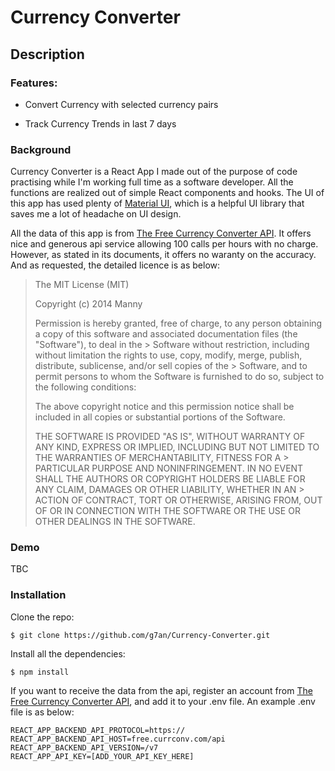 # Currency Converter

## Description

### Features:

* Convert Currency with selected currency pairs

* Track Currency Trends in last 7 days

### Background

Currency Converter is a React App I made out of the purpose of code practising while I'm working full time as a software developer. All the functions are realized out of simple React components and hooks. The UI of this app has used plenty of [Material UI](https://material-ui.com/), which is a helpful UI library that saves me a lot of headache on UI design. 

All the data of this app is from [The Free Currency Converter API](https://free.currencyconverterapi.com/). It offers nice and generous api service allowing 100 calls per hours with no charge. However, as stated in its documents, it offers no waranty on the accuracy. And as requested, the detailed licence is as below:

> The MIT License (MIT)
>
> Copyright (c) 2014 Manny
>
> Permission is hereby granted, free of charge, to any person obtaining a copy of this software and associated documentation files (the "Software"), to deal in the > Software without restriction, including without limitation the rights to use, copy, modify, merge, publish, distribute, sublicense, and/or sell copies of the > Software, and to permit persons to whom the Software is furnished to do so, subject to the following conditions:
>
> The above copyright notice and this permission notice shall be included in all copies or substantial portions of the Software.
>
> THE SOFTWARE IS PROVIDED "AS IS", WITHOUT WARRANTY OF ANY KIND, EXPRESS OR IMPLIED, INCLUDING BUT NOT LIMITED TO THE WARRANTIES OF MERCHANTABILITY, FITNESS FOR A > PARTICULAR PURPOSE AND NONINFRINGEMENT. IN NO EVENT SHALL THE AUTHORS OR COPYRIGHT HOLDERS BE LIABLE FOR ANY CLAIM, DAMAGES OR OTHER LIABILITY, WHETHER IN AN > ACTION OF CONTRACT, TORT OR OTHERWISE, ARISING FROM, OUT OF OR IN CONNECTION WITH THE SOFTWARE OR THE USE OR OTHER DEALINGS IN THE SOFTWARE.

### Demo

TBC

### Installation

Clone the repo:
```
$ git clone https://github.com/g7an/Currency-Converter.git
```

Install all the dependencies:
```
$ npm install
```
If you want to receive the data from the api, register an account from [The Free Currency Converter API](https://free.currencyconverterapi.com/), and add it to your .env file. An example .env file is as below:

```
REACT_APP_BACKEND_API_PROTOCOL=https://
REACT_APP_BACKEND_API_HOST=free.currconv.com/api
REACT_APP_BACKEND_API_VERSION=/v7
REACT_APP_API_KEY=[ADD_YOUR_API_KEY_HERE]
```

